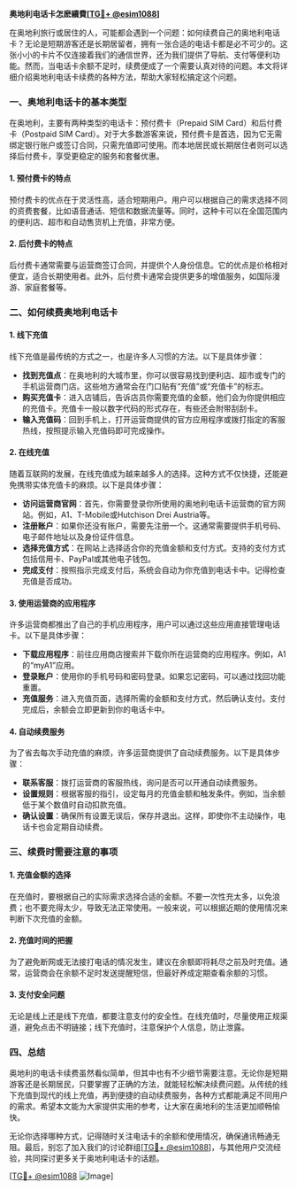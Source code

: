**奥地利电话卡怎麽續費[[TG💪+ @esim1088](https://t.me/s/esim1088)]**

在奥地利旅行或居住的人，可能都会遇到一个问题：如何续费自己的奥地利电话卡？无论是短期游客还是长期居留者，拥有一张合适的电话卡都是必不可少的。这张小小的卡片不仅连接着我们的通信世界，还为我们提供了导航、支付等便利功能。然而，当电话卡余额不足时，续费便成了一个需要认真对待的问题。本文将详细介绍奥地利电话卡续费的各种方法，帮助大家轻松搞定这个问题。

### 一、奥地利电话卡的基本类型

在奥地利，主要有两种类型的电话卡：预付费卡（Prepaid SIM Card）和后付费卡（Postpaid SIM Card）。对于大多数游客来说，预付费卡是首选，因为它无需绑定银行账户或签订合同，只需充值即可使用。而本地居民或长期居住者则可以选择后付费卡，享受更稳定的服务和套餐优惠。

#### 1. 预付费卡的特点
预付费卡的优点在于灵活性高，适合短期用户。用户可以根据自己的需求选择不同的资费套餐，比如语音通话、短信和数据流量等。同时，这种卡可以在全国范围内的便利店、超市和自动售货机上充值，非常方便。

#### 2. 后付费卡的特点
后付费卡通常需要与运营商签订合同，并提供个人身份信息。它的优点是价格相对便宜，适合长期使用者。此外，后付费卡通常会提供更多的增值服务，如国际漫游、家庭套餐等。

### 二、如何续费奥地利电话卡

#### 1. 线下充值
线下充值是最传统的方式之一，也是许多人习惯的方法。以下是具体步骤：

- **找到充值点**：在奥地利的大城市里，你可以很容易找到便利店、超市或专门的手机运营商门店。这些地方通常会在门口贴有“充值”或“充值卡”的标志。
- **购买充值卡**：进入店铺后，告诉店员你需要充值的金额，他们会为你提供相应的充值卡。充值卡一般以数字代码的形式存在，有些还会附带刮刮卡。
- **输入充值码**：回到手机上，打开运营商提供的官方应用程序或拨打指定的客服热线，按照提示输入充值码即可完成操作。

#### 2. 在线充值
随着互联网的发展，在线充值成为越来越多人的选择。这种方式不仅快捷，还能避免携带实体充值卡的麻烦。以下是具体步骤：

- **访问运营商官网**：首先，你需要登录你所使用的奥地利电话卡运营商的官方网站。例如，A1、T-Mobile或Hutchison Drei Austria等。
- **注册账户**：如果你还没有账户，需要先注册一个。这通常需要提供手机号码、电子邮件地址以及身份证件信息。
- **选择充值方式**：在网站上选择适合你的充值金额和支付方式。支持的支付方式包括信用卡、PayPal或其他电子钱包。
- **完成支付**：按照指示完成支付后，系统会自动为你充值到电话卡中。记得检查充值是否成功。

#### 3. 使用运营商的应用程序
许多运营商都推出了自己的手机应用程序，用户可以通过这些应用直接管理电话卡。以下是具体步骤：

- **下载应用程序**：前往应用商店搜索并下载你所在运营商的应用程序。例如，A1的“myA1”应用。
- **登录账户**：使用你的手机号码和密码登录。如果忘记密码，可以通过找回功能重置。
- **充值服务**：进入充值页面，选择所需的金额和支付方式，然后确认支付。支付完成后，余额会立即更新到你的电话卡中。

#### 4. 自动续费服务
为了省去每次手动充值的麻烦，许多运营商提供了自动续费服务。以下是具体步骤：

- **联系客服**：拨打运营商的客服热线，询问是否可以开通自动续费服务。
- **设置规则**：根据客服的指引，设定每月的充值金额和触发条件。例如，当余额低于某个数值时自动扣款充值。
- **确认设置**：确保所有设置无误后，保存并退出。这样，即使你不主动操作，电话卡也会定期自动续费。

### 三、续费时需要注意的事项

#### 1. 充值金额的选择
在充值时，要根据自己的实际需求选择合适的金额。不要一次性充太多，以免浪费；也不要充得太少，导致无法正常使用。一般来说，可以根据近期的使用情况来判断下次充值的金额。

#### 2. 充值时间的把握
为了避免断网或无法接打电话的情况发生，建议在余额即将耗尽之前及时充值。通常，运营商会在余额不足时发送提醒短信，但最好养成定期查看余额的习惯。

#### 3. 支付安全问题
无论是线上还是线下充值，都要注意支付的安全性。在线充值时，尽量使用正规渠道，避免点击不明链接；线下充值时，注意保护个人信息，防止泄露。

### 四、总结

奥地利的电话卡续费虽然看似简单，但其中也有不少细节需要注意。无论你是短期游客还是长期居民，只要掌握了正确的方法，就能轻松解决续费问题。从传统的线下充值到现代的线上充值，再到便捷的自动续费服务，各种方式都能满足不同用户的需求。希望本文能为大家提供实用的参考，让大家在奥地利的生活更加顺畅愉快。

无论你选择哪种方式，记得随时关注电话卡的余额和使用情况，确保通讯畅通无阻。最后，别忘了加入我们的讨论群组[[TG💪+ @esim1088](https://t.me/s/esim1088)]，与其他用户交流经验，共同探讨更多关于奥地利电话卡的话题。

[[TG💪+ @esim1088](https://t.me/s/esim1088) ![Image](https://i.postimg.cc/4NQfJmqS/Snipaste-2025-05-13-00-14-12.png)]